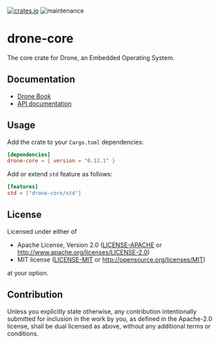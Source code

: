[![crates.io](https://img.shields.io/crates/v/drone-core.svg)](https://crates.io/crates/drone-core)
![maintenance](https://img.shields.io/badge/maintenance-actively--developed-brightgreen.svg)

# drone-core

The core crate for Drone, an Embedded Operating System.

## Documentation

- [Drone Book](https://book.drone-os.com/)
- [API documentation](https://api.drone-os.com/drone-core/0.12/)

## Usage

Add the crate to your `Cargo.toml` dependencies:

```toml
[dependencies]
drone-core = { version = "0.12.1" }
```

Add or extend `std` feature as follows:

```toml
[features]
std = ["drone-core/std"]
```

## License

Licensed under either of

 * Apache License, Version 2.0
   ([LICENSE-APACHE](LICENSE-APACHE) or http://www.apache.org/licenses/LICENSE-2.0)
 * MIT license
   ([LICENSE-MIT](LICENSE-MIT) or http://opensource.org/licenses/MIT)

at your option.

## Contribution

Unless you explicitly state otherwise, any contribution intentionally submitted
for inclusion in the work by you, as defined in the Apache-2.0 license, shall be
dual licensed as above, without any additional terms or conditions.
